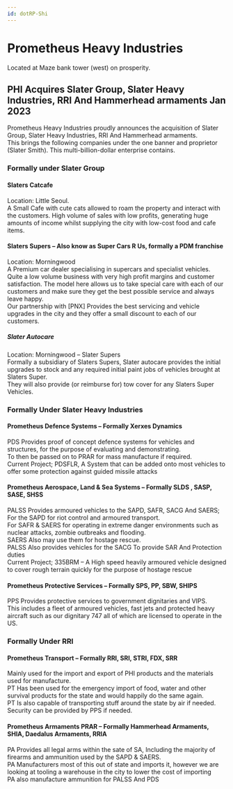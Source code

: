```yaml
---
id: dotRP-Shi
---
```

# Prometheus Heavy Industries  

Located at Maze bank tower (west) on prosperity.  

## PHI Acquires Slater Group, Slater Heavy Industries, RRI And Hammerhead armaments Jan 2023  

Prometheus Heavy Industries proudly announces the acquisition of Slater Group, Slater Heavy Industries, RRI And Hammerhead armaments.  
This brings the following companies under the one banner and proprietor (Slater Smith). This multi-billion-dollar enterprise contains.  

### Formally under Slater Group  

#### Slaters Catcafe  

Location: Little Seoul.  
A Small Cafe with cute cats allowed to roam the property and interact with the customers.
High volume of sales with low profits, generating huge amounts of income whilst supplying the city with low-cost food and cafe items.

#### Slaters Supers – Also know as Super Cars R Us, formally a PDM franchise  

Location: Morningwood  
A Premium car dealer specialising in supercars and specialist vehicles.  
Quite a low volume business with very high profit margins and customer satisfaction. The model here allows us to take special care with each of our customers and make sure they get the best possible service and always leave happy.  
Our partnership with [PNX] Provides the best servicing and vehicle upgrades in the city and they offer a small discount to each of our customers.  

##### Slater Autocare   

Location: Morningwood – Slater Supers  
Formally a subsidiary of Slaters Supers, Slater autocare provides the initial upgrades to stock and any required initial paint jobs of vehicles brought at Slaters Super.  
They will also provide (or reimburse for) tow cover for any Slaters Super Vehicles.  

### Formally Under Slater Heavy Industries  

#### Prometheus Defence Systems – Formally Xerxes Dynamics  

PDS Provides proof of concept defence systems for vehicles and structures, for the purpose of evaluating and demonstrating.  
To then be passed on to PRAR for mass manufacture if required.  
Current Project; PDSFLR, A System that can be added onto most vehicles to offer some protection against guided missile attacks  

#### Prometheus Aerospace, Land & Sea Systems – Formally SLDS , SASP, SASE, SHSS  

PALSS Provides armoured vehicles to the SAPD, SAFR, SACG And SAERS;  
For the SAPD for riot control and armoured transport.  
For SAFR & SAERS for operating in extreme danger environments such as nuclear attacks, zombie outbreaks and flooding.  
SAERS Also may use them for hostage rescue.  
PALSS Also provides vehicles for the SACG To provide SAR And Protection duties  
Current Project; 335BRM – A High speed heavily armoured vehicle designed to cover rough terrain quickly for the purpose of hostage rescue  

#### Prometheus Protective Services – Formally SPS, PP, SBW, SHIPS  

PPS Provides protective services to government dignitaries and VIPS.  
This includes a fleet of armoured vehicles, fast jets and protected heavy aircraft such as our dignitary 747 all of which are licensed to operate in the US.  


### Formally Under RRI  

#### Prometheus Transport – Formally RRI, SRI, STRI, FDX, SRR  

Mainly used for the import and export of PHI products and the materials used for manufacture.  
PT Has been used for the emergency import of food, water and other survival products for the state and would happily do the same again.  
PT Is also capable of transporting stuff around the state by air if needed.  
Security can be provided by PPS if needed.  

#### Prometheus Armaments PRAR – Formally Hammerhead Armaments, SHIA, Daedalus Armaments, RRIA  

PA Provides all legal arms within the sate of SA, Including the majority of firearms and ammunition used by the SAPD & SAERS.  
PA Manufacturers most of this out of state and imports it, however we are looking at tooling a warehouse in the city to lower the cost of importing  
PA also manufacture ammunition for PALSS And PDS  
